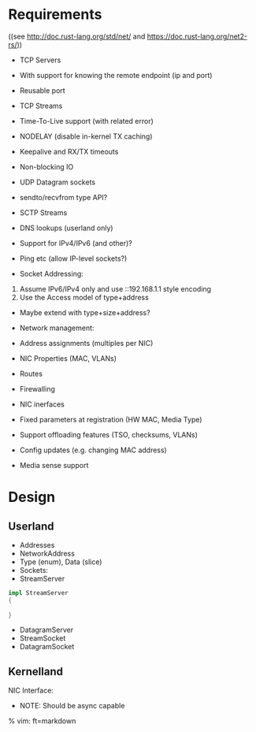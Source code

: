 
Requirements
=======

((see http://doc.rust-lang.org/std/net/ and https://doc.rust-lang.org/net2-rs/))
- TCP Servers
 - With support for knowing the remote endpoint (ip and port)
 - Reusable port
- TCP Streams
 - Time-To-Live support (with related error)
 - NODELAY (disable in-kernel TX caching)
 - Keepalive and RX/TX timeouts
 - Non-blocking IO
- UDP Datagram sockets
 - sendto/recvfrom type API?
- SCTP Streams

- DNS lookups (userland only)
- Support for IPv4/IPv6 (and other)?
- Ping etc (allow IP-level sockets?)

- Socket Addressing:
 1. Assume IPv6/IPv4 only and use ::192.168.1.1 style encoding
 2. Use the Access model of type+address
  * Maybe extend with type+size+address?

- Network management:
 - Address assignments (multiples per NIC)
 - NIC Properties (MAC, VLANs)
 - Routes
 - Firewalling

- NIC inerfaces
 - Fixed parameters at registration (HW MAC, Media Type)
 - Support offloading features (TSO, checksums, VLANs)
 - Config updates (e.g. changing MAC address)
 - Media sense support

Design
=======

Userland
----

* Addresses
 * NetworkAddress
  * Type (enum), Data (slice)
* Sockets:
 * StreamServer
```rust
impl StreamServer
{
	
}
```
 * DatagramServer
 * StreamSocket
 * DatagramSocket

Kernelland
----
NIC Interface:
* NOTE: Should be async capable


% vim: ft=markdown

